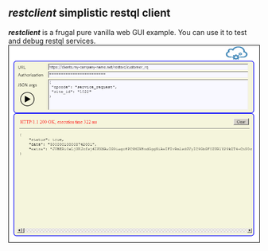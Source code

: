 ## ***restclient*** simplistic restql client  

***restclient*** is a frugal pure vanilla web GUI example. You can use it to test and debug restql services. 
<img src="restclient.png" style='border: 1px solid black' />
